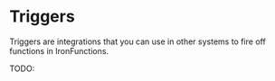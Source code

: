 # Triggers

Triggers are integrations that you can use in other systems to fire off functions in IronFunctions.

TODO:
